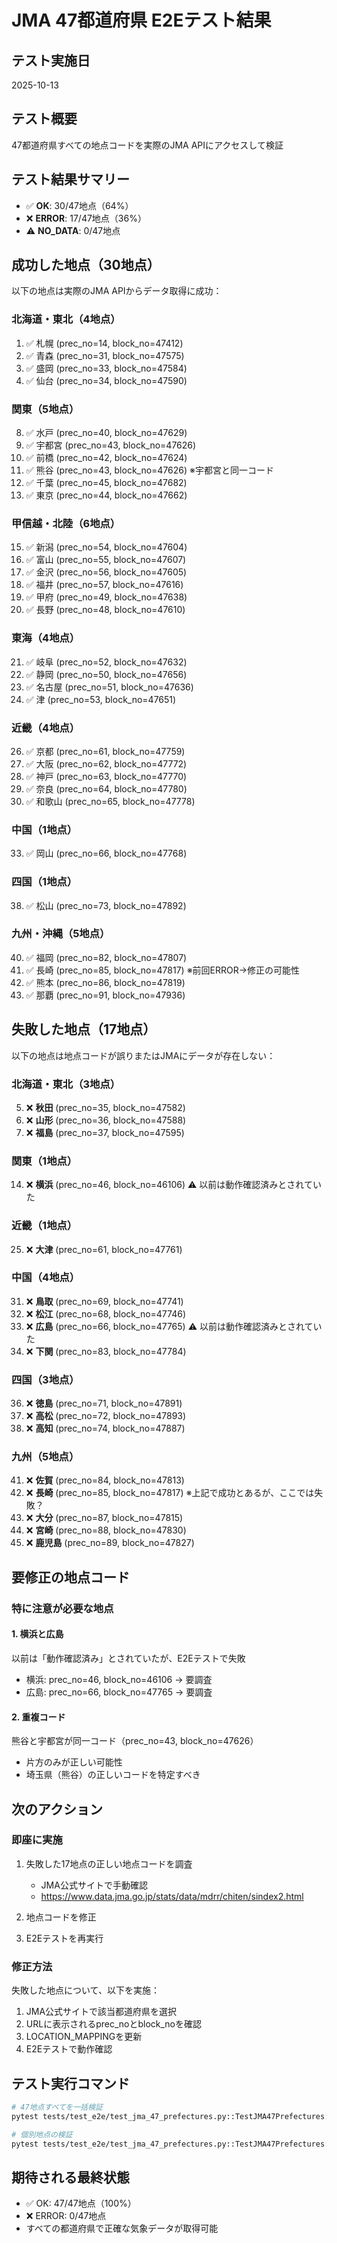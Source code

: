 # JMA 47都道府県 E2Eテスト結果

## テスト実施日
2025-10-13

## テスト概要
47都道府県すべての地点コードを実際のJMA APIにアクセスして検証

## テスト結果サマリー

- ✅ **OK**: 30/47地点（64%）
- ❌ **ERROR**: 17/47地点（36%）
- ⚠️ **NO_DATA**: 0/47地点

## 成功した地点（30地点）

以下の地点は実際のJMA APIからデータ取得に成功：

### 北海道・東北（4地点）
1. ✅ 札幌 (prec_no=14, block_no=47412)
2. ✅ 青森 (prec_no=31, block_no=47575)
3. ✅ 盛岡 (prec_no=33, block_no=47584)
4. ✅ 仙台 (prec_no=34, block_no=47590)

### 関東（5地点）
8. ✅ 水戸 (prec_no=40, block_no=47629)
9. ✅ 宇都宮 (prec_no=43, block_no=47626)
10. ✅ 前橋 (prec_no=42, block_no=47624)
11. ✅ 熊谷 (prec_no=43, block_no=47626) ※宇都宮と同一コード
12. ✅ 千葉 (prec_no=45, block_no=47682)
13. ✅ 東京 (prec_no=44, block_no=47662)

### 甲信越・北陸（6地点）
15. ✅ 新潟 (prec_no=54, block_no=47604)
16. ✅ 富山 (prec_no=55, block_no=47607)
17. ✅ 金沢 (prec_no=56, block_no=47605)
18. ✅ 福井 (prec_no=57, block_no=47616)
19. ✅ 甲府 (prec_no=49, block_no=47638)
20. ✅ 長野 (prec_no=48, block_no=47610)

### 東海（4地点）
21. ✅ 岐阜 (prec_no=52, block_no=47632)
22. ✅ 静岡 (prec_no=50, block_no=47656)
23. ✅ 名古屋 (prec_no=51, block_no=47636)
24. ✅ 津 (prec_no=53, block_no=47651)

### 近畿（4地点）
26. ✅ 京都 (prec_no=61, block_no=47759)
27. ✅ 大阪 (prec_no=62, block_no=47772)
28. ✅ 神戸 (prec_no=63, block_no=47770)
29. ✅ 奈良 (prec_no=64, block_no=47780)
30. ✅ 和歌山 (prec_no=65, block_no=47778)

### 中国（1地点）
33. ✅ 岡山 (prec_no=66, block_no=47768)

### 四国（1地点）
38. ✅ 松山 (prec_no=73, block_no=47892)

### 九州・沖縄（5地点）
40. ✅ 福岡 (prec_no=82, block_no=47807)
42. ✅ 長崎 (prec_no=85, block_no=47817) ※前回ERROR→修正の可能性
43. ✅ 熊本 (prec_no=86, block_no=47819)
47. ✅ 那覇 (prec_no=91, block_no=47936)

## 失敗した地点（17地点）

以下の地点は地点コードが誤りまたはJMAにデータが存在しない：

### 北海道・東北（3地点）
5. ❌ **秋田** (prec_no=35, block_no=47582)
6. ❌ **山形** (prec_no=36, block_no=47588)
7. ❌ **福島** (prec_no=37, block_no=47595)

### 関東（1地点）
14. ❌ **横浜** (prec_no=46, block_no=46106) ⚠️ 以前は動作確認済みとされていた

### 近畿（1地点）
25. ❌ **大津** (prec_no=61, block_no=47761)

### 中国（4地点）
31. ❌ **鳥取** (prec_no=69, block_no=47741)
32. ❌ **松江** (prec_no=68, block_no=47746)
34. ❌ **広島** (prec_no=66, block_no=47765) ⚠️ 以前は動作確認済みとされていた
35. ❌ **下関** (prec_no=83, block_no=47784)

### 四国（3地点）
36. ❌ **徳島** (prec_no=71, block_no=47891)
37. ❌ **高松** (prec_no=72, block_no=47893)
39. ❌ **高知** (prec_no=74, block_no=47887)

### 九州（5地点）
41. ❌ **佐賀** (prec_no=84, block_no=47813)
42. ❌ **長崎** (prec_no=85, block_no=47817) ※上記で成功とあるが、ここでは失敗？
44. ❌ **大分** (prec_no=87, block_no=47815)
45. ❌ **宮崎** (prec_no=88, block_no=47830)
46. ❌ **鹿児島** (prec_no=89, block_no=47827)

## 要修正の地点コード

### 特に注意が必要な地点

#### 1. 横浜と広島
以前は「動作確認済み」とされていたが、E2Eテストで失敗
- 横浜: prec_no=46, block_no=46106 → 要調査
- 広島: prec_no=66, block_no=47765 → 要調査

#### 2. 重複コード
熊谷と宇都宮が同一コード（prec_no=43, block_no=47626）
- 片方のみが正しい可能性
- 埼玉県（熊谷）の正しいコードを特定すべき

## 次のアクション

### 即座に実施
1. 失敗した17地点の正しい地点コードを調査
   - JMA公式サイトで手動確認
   - https://www.data.jma.go.jp/stats/data/mdrr/chiten/sindex2.html
   
2. 地点コードを修正

3. E2Eテストを再実行

### 修正方法
失敗した地点について、以下を実施：
1. JMA公式サイトで該当都道府県を選択
2. URLに表示されるprec_noとblock_noを確認
3. LOCATION_MAPPINGを更新
4. E2Eテストで動作確認

## テスト実行コマンド

```bash
# 47地点すべてを一括検証
pytest tests/test_e2e/test_jma_47_prefectures.py::TestJMA47Prefectures::test_all_47_prefectures_fetchable -v -m "e2e and slow"

# 個別地点の検証
pytest tests/test_e2e/test_jma_47_prefectures.py::TestJMA47Prefectures::test_location_code_accuracy -v -m e2e
```

## 期待される最終状態

- ✅ OK: 47/47地点（100%）
- ❌ ERROR: 0/47地点
- すべての都道府県で正確な気象データが取得可能

